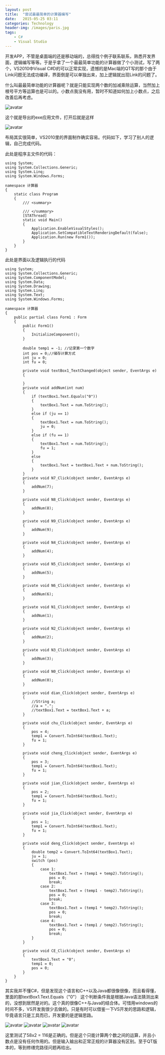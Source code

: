 ```yaml
---
layout: post
title:  "尝试最最简单的计算器编写"
date:   2015-05-25 03:11
categories: Technology
header-img: /images/paris.jpg
tags:
    - C#
    - Visual Studio
---
```


开发APP，不管是桌面端的还是移动端的，总得找个例子联系联系，熟悉开发界面，逻辑编写等等。于是乎拿了一个最最简单功能的计算器做了个小测试，写了两个，VS2010中Visual C#D的可以正常实现，遗憾的是Mac端的QT写的那个由于Link问题无法成功编译，界面倒是可以单独出来，加上逻辑就出现Link的问题了。

什么叫最最简单功能的计算器呢？就是只能实现两个数的加减乘除运算，当然加上根号平方等运算也是可以的。小数点我没有用，暂时不知道如何加上小数点，之后改善后再考虑。

![avatar](/images/blogs/2015-05-25-01.jpeg)

这个就是导出的exe应用文件，打开后就是这样

![avatar](/images/blogs/2015-05-25-02.jpeg)

布局其实很简单，VS2010里的界面制作确实容易。代码如下，学习了别人的逻辑，自己完成代码。

此处是程序主文件的代码：
```shell
using System;
using System.Collections.Generic;
using System.Linq;
using System.Windows.Forms;

namespace 计算器
{
    static class Program
    {
        /// <summary>

        /// </summary>
        [STAThread]
        static void Main()
        {
            Application.EnableVisualStyles();
            Application.SetCompatibleTextRenderingDefault(false);
            Application.Run(new Form1());
        }
    }
}
```
此处是界面以及逻辑执行的代码
```shell
using System;
using System.Collections.Generic;
using System.ComponentModel;
using System.Data;
using System.Drawing;
using System.Linq;
using System.Text;
using System.Windows.Forms;

namespace 计算器
{
    public partial class Form1 : Form
    {
        public Form1()
        {
            InitializeComponent();
        }

        double temp1 = -1; //记录第一个数字
        int pos = 0;//储存计算方式
        int ju = 0;
        int fu = 0;

        private void textBox1_TextChanged(object sender, EventArgs e)
        {

        }
        private void addNum(int num)
        {
            if (textBox1.Text.Equals("0"))
            {
                textBox1.Text = num.ToString();
            }
            else if (ju == 1)
            {
                textBox1.Text = num.ToString();
                ju = 0;
            }
            else if (fu == 1)
            {
                textBox1.Text = num.ToString();
                fu = 1;
            }
            else
            {
                textBox1.Text = textBox1.Text + num.ToString();
            }
        }
        private void N7_Click(object sender, EventArgs e)
        {
            addNum(7);
        }

        private void N8_Click(object sender, EventArgs e)
        {
            addNum(8);
        }

        private void N9_Click(object sender, EventArgs e)
        {
            addNum(9);
        }

        private void N4_Click(object sender, EventArgs e)
        {
            addNum(4);
        }

        private void N5_Click(object sender, EventArgs e)
        {
            addNum(5);
        }

        private void N6_Click(object sender, EventArgs e)
        {
            addNum(6);
        }

        private void N1_Click(object sender, EventArgs e)
        {
            addNum(1);
        }

        private void N2_Click(object sender, EventArgs e)
        {
            addNum(2);
        }

        private void N3_Click(object sender, EventArgs e)
        {
            addNum(3);
        }

        private void N0_Click(object sender, EventArgs e)
        {
            addNum(0);
        }

        private void dian_Click(object sender, EventArgs e)
        {
            //String a;
            //a = ".";
            //textBox1.Text = textBox1.Text + a;
        }

        private void chu_Click(object sender, EventArgs e)
        {
            pos = 4;
            temp1 = Convert.ToInt64(textBox1.Text);
            fu = 1;
        }

        private void cheng_Click(object sender, EventArgs e)
        {
            pos = 3;
            temp1 = Convert.ToInt64(textBox1.Text);
            fu = 1;
        }

        private void jian_Click(object sender, EventArgs e)
        {
            pos = 2;
            temp1 = Convert.ToInt64(textBox1.Text);
            fu = 1;
        }

        private void jia_Click(object sender, EventArgs e)
        {
            pos = 1;
            temp1 = Convert.ToInt64(textBox1.Text);
            fu = 1;
        }

        private void deng_Click(object sender, EventArgs e)
        {
            double temp2 = Convert.ToInt64(textBox1.Text);
            ju = 1;
            switch (pos)
            {
                case 1:
                    textBox1.Text = (temp1 + temp2).ToString();
                    pos = 0;
                    break;
                case 2:
                    textBox1.Text = (temp1 - temp2).ToString();
                    pos = 0;
                    break;
                case 3:
                    textBox1.Text = (temp1 * temp2).ToString();
                    pos = 0;
                    break;
                case 4:
                    textBox1.Text = (temp1 / temp2).ToString();
                    pos = 0;
                    break;
            }
        }

        private void CE_Click(object sender, EventArgs e)
        {
            textBox1.Text = "0";
            temp1 = 0;
            pos = 0;
        }
    }
}
```
其实我并不懂C#，但是发现这个语言和C++以及Java都很像很像，而且看得懂，里面的那textBox1.Text.Equals（"0"）  这个判断条件我是根据Java语法猜测出来的，没想到居然是对的。这个真的很像C++与Java的结合体。可惜用windows的时间不多，VS开发我很少去做的。只是有时可以借鉴一下VS开发的思路和逻辑，毕竟语言只是工具而已，开发要的是逻辑思路。

![avatar](/images/blogs/2015-05-25-03.jpeg)
![avatar](/images/blogs/2015-05-25-04.jpeg)
![avatar](/images/blogs/2015-05-25-05.jpeg)
![avatar](/images/blogs/2015-05-25-06.jpeg)

这里测试了58x2 = 116是正确的。但是这个只能计算两个数之间的运算，并且小数点是没有任何作用的。但是输入输出和正常正规的计算器没有区别。至于QT版本的，等到修缮完路径问题再给出。

